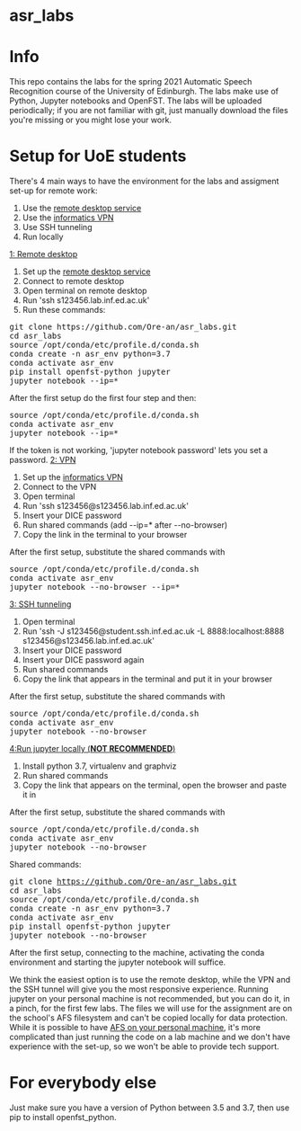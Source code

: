 # asr_labs

# Info

This repo contains the labs for the spring 2021 Automatic Speech Recognition course of the University of Edinburgh. The labs make use of Python, Jupyter notebooks and OpenFST. The labs will be uploaded periodically; if you are not familiar with git, just manually download the files you're missing or you might lose your work.


# Setup for UoE students
There's 4 main ways to have the environment for the labs and assigment set-up for remote work:
<ol>
<li>Use the <a href="http://computing.help.inf.ed.ac.uk/remote-desktop" target="_blank" rel="noopener noreferrer">remote desktop service</a></li>
<li>Use the <a href="http://computing.help.inf.ed.ac.uk/openvpn" target="_blank" rel="noopener noreferrer">informatics VPN</a></li>
<li>Use SSH tunneling</li>
<li>Run locally</li>
</ol>
<span style="text-decoration: underline;">1: Remote desktop</span>
<ol>
<li>Set up the <a href="http://computing.help.inf.ed.ac.uk/remote-desktop" target="_blank" rel="noopener noreferrer">remote desktop service</a></li>
<li>Connect to remote desktop</li>
<li>Open terminal on remote desktop</li>
<li>Run 'ssh s123456.lab.inf.ed.ac.uk'</li>
<li>Run these commands:</li>
</ol>
<pre>
git clone https://github.com/Ore-an/asr_labs.git
cd asr_labs
source /opt/conda/etc/profile.d/conda.sh
conda create -n asr_env python=3.7
conda activate asr_env
pip install openfst-python jupyter
jupyter notebook --ip=*</pre>
<span style="text-decoration: underline;"></span>
After the first setup do the first four step and then:

<pre>
source /opt/conda/etc/profile.d/conda.sh
conda activate asr_env
jupyter notebook --ip=*</pre>
If the token is not working, 'jupyter notebook password' lets you set a password.
<span style="text-decoration: underline;"></span>
<span style="text-decoration: underline;">2: VPN</span>
<ol>
<li>Set up the <a href="http://computing.help.inf.ed.ac.uk/openvpn" target="_blank" rel="noopener noreferrer">informatics VPN</a></li>
<li>Connect to the VPN</li>
<li>Open terminal</li>
<li>Run 'ssh s123456@s123456.lab.inf.ed.ac.uk'</li>
<li>Insert your DICE password</li>
<li>Run shared commands (add --ip=* after --no-browser)</li>
<li>Copy the link in the terminal to your browser</li>
</ol>
After the first setup, substitute the shared commands with
<pre>
source /opt/conda/etc/profile.d/conda.sh
conda activate asr_env
jupyter notebook --no-browser --ip=*</pre>
<span style="text-decoration: underline;"></span>
<span style="text-decoration: underline;">3: SSH tunneling</span>
<ol>
<li>Open terminal</li>
<li>Run 'ssh -J s123456@student.ssh.inf.ed.ac.uk -L 8888:localhost:8888 s123456@s123456.lab.inf.ed.ac.uk'</li>
<li>Insert your DICE password</li>
<li>Insert your DICE password again</li>
<li>Run shared commands</li>
<li>Copy the link that appears in the terminal and put it in your browser</li>
</ol>
After the first setup, substitute the shared commands with
<pre>
source /opt/conda/etc/profile.d/conda.sh
conda activate asr_env
jupyter notebook --no-browser</pre>

<span style="text-decoration: underline;">4:Run jupyter locally (<strong>NOT RECOMMENDED</strong>)</span>
<ol>
<li>Install python 3.7, virtualenv and graphviz</li>
<li>Run shared commands</li>
<li>Copy the link that appears on the terminal, open the browser and paste it in</li>
</ol>
After the first setup, substitute the shared commands with
<pre>
source /opt/conda/etc/profile.d/conda.sh
conda activate asr_env
jupyter notebook --no-browser</pre>

Shared commands:


<pre>
git clone <a href="https://github.com/Ore-an/asr_lab1.git" target="_blank" rel="noopener noreferrer">https://github.com/Ore-an/asr_labs.git</a>
cd asr_labs
source /opt/conda/etc/profile.d/conda.sh
conda create -n asr_env python=3.7
conda activate asr_env
pip install openfst-python jupyter
jupyter notebook --no-browser</pre>


After the first setup, connecting to the machine, activating the conda environment and starting the jupyter notebook will suffice.

We think the easiest option is to use the remote desktop, while the VPN and the SSH tunnel will give you the most responsive experience.
Running jupyter on your personal machine is not recommended, but you can do it, in a pinch, for the first few labs. The files we will use for the assignment are on the school's AFS filesystem and can't be copied locally for data protection. While it is possible to have <a href="http://computing.help.inf.ed.ac.uk/informatics-filesystem" target="_blank" rel="noopener noreferrer">AFS on your personal machine</a>, it's more complicated than just running the code on a lab machine and we don't have experience with the set-up, so we won't be able to provide tech support.

# For everybody else

Just make sure you have a version of Python between 3.5 and 3.7, then use pip to install openfst_python.
